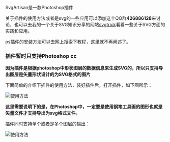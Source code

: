 SvgArtisan是一款Photoshop插件

关于插件的使用方法或者是svg的一些应用可以添加这个QQ群**426886128**来讨论，也可以去我的一个关于SVG知识分享的网站[svgtrick](http://svgtrick.com/)看看一些关于SVG方面的实践和应用。

ps插件的安装方法可以去网上搜索下教程，这里就不再阐述了。

### 插件暂时只支持Photoshop cc

**因为插件是根据photoshop中形状图层的数据信息来生成SVG的，所以只支持导出图层是矢量形状设计的为SVG格式的图片**

下面简单的介绍下插件的使用方法，装好插件后，打开插件，如下图所示：

![使用方法](http://ww1.sinaimg.cn/large/0060lm7Tgy1fbrh725stlj30l60dwwfc.jpg)

**这里需要说明下的是，在Photoshop中，一定要是使用钢笔工具画的图形也就是矢量文件才支持导出为svg格式文件。**

插件同时支持单个或者是多个图层的输出：

![使用方法](http://ww2.sinaimg.cn/large/0060lm7Tgw1fbrh73t2vmj30pl0bdabt.jpg)




